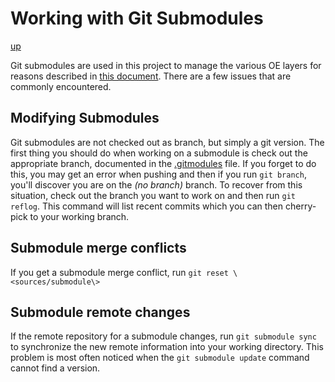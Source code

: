 # Working with Git Submodules

[up](README.md)

Git submodules are used in this project to manage the various OE layers for reasons
described in [this document](superproject-management.md). There are a few issues
that are commonly encountered.

## Modifying Submodules

Git submodules are not checked out as branch, but simply a git version. The first
thing you should do when working on a submodule is check out the appropriate branch,
documented in the [.gitmodules](../.gitmodules) file. If you forget to do this, you
may get an error when pushing and then if you run `git branch`, you'll discover you
are on the _(no branch)_ branch. To recover from this situation, check out the
branch you want to work on and then run `git reflog`. This command will list recent
commits which you can then cherry-pick to your working branch.

## Submodule merge conflicts

If you get a submodule merge conflict, run `git reset \<sources/submodule\>`

## Submodule remote changes

If the remote repository for a submodule changes, run `git submodule sync` to
synchronize the new remote information into your working directory. This problem
is most often noticed when the `git submodule update` command cannot find a version.
